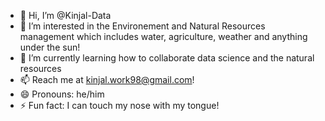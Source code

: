 - 👋 Hi, I’m @Kinjal-Data
- 👀 I’m interested in the Environement and Natural Resources management which includes water, agriculture, weather and anything under the sun!
- 🌱 I’m currently learning how to collaborate data science and the natural resources
- 📫 Reach me at kinjal.work98@gmail.com!
- 😄 Pronouns: he/him
- ⚡ Fun fact: I can touch my nose with my tongue!

<!---
Kinjal-Data/Kinjal-Data is a ✨ special ✨ repository because its `README.md` (this file) appears on your GitHub profile.
You can click the Preview link to take a look at your changes.
--->
